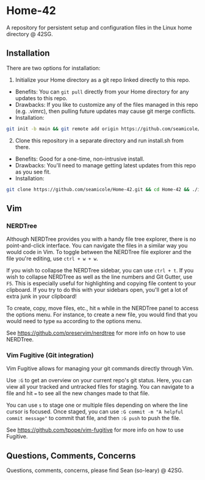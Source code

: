 # Home-42
A repository for persistent setup and configuration files in the Linux home directory @ 42SG.

## Installation

There are two options for installation:

1. Initialize your Home directory as a git repo linked directly to this repo.
  - Benefits: You can `git pull` directly from your Home directory for any updates to this repo.
  - Drawbacks: If you like to customize any of the files managed in this repo (e.g. .vimrc), then pulling future updates may cause git merge conflicts.
  - Installation:

```bash
git init -b main && git remote add origin https://github.com/seamicole/Home-42.git && git pull origin main --allow-unrelated-histories && ./install.sh
```
2. Clone this repository in a separate directory and run install.sh from there.
  - Benefits: Good for a one-time, non-intrusive install.
  - Drawbacks: You'll need to manage getting latest updates from this repo as you see fit.
  - Installation:

```bash
git clone https://github.com/seamicole/Home-42.git && cd Home-42 && ./install.sh
```

## Vim

### NERDTree

Although NERDTree provides you with a handy file tree explorer, there is no point-and-click interface. You can navigate the files in a similar way you would code in Vim. To toggle between the NERDTree file explorer and the file you're editing, use `ctrl + w + w`.

If you wish to collapse the NERDTree sidebar, you can use `ctrl + t`. If you wish to collapse NERDTree as well as the line numbers and Git Gutter, use `F5`. This is especially useful for highlighting and copying file content to your clipboard. If you try to do this with your sidebars open, you'll get a lot of extra junk in your clipboard!

To create, copy, move files, etc., hit `m` while in the NERDTree panel to access the options menu. For instance, to create a new file, you would find that you would need to type `ma` according to the options menu.

See https://github.com/preservim/nerdtree for more info on how to use NERDTree.

### Vim Fugitive (Git integration)

Vim Fugitive allows for managing your git commands directly through Vim.

Use `:G` to get an overview on your current repo's git status. Here, you can view all your tracked and untracked files for staging. You can navigate to a file and hit `=` to see all the new changes made to that file.

You can use `s` to stage one or multiple files depending on where the line cursor is focused. Once staged, you can use `:G commit -m "A helpful commit message"` to commit that file, and then `:G push` to push the file.

See https://github.com/tpope/vim-fugitive for more info on how to use Fugitive.

## Questions, Comments, Concerns

Questions, comments, concerns, please find Sean (so-leary) @ 42SG.
